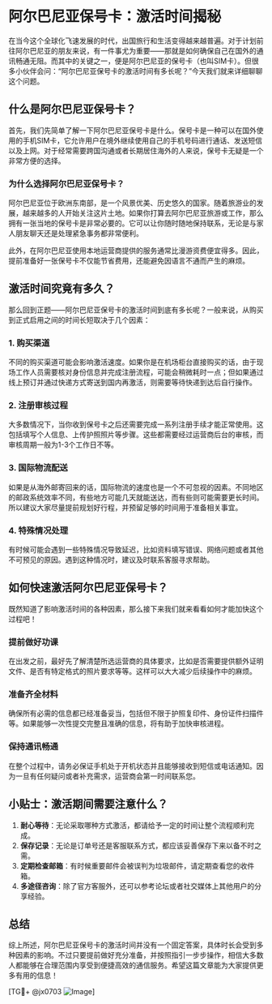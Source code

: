 # 阿尔巴尼亚保号卡：激活时间揭秘

在当今这个全球化飞速发展的时代，出国旅行和生活变得越来越普遍。对于计划前往阿尔巴尼亚的朋友来说，有一件事尤为重要——那就是如何确保自己在国外的通讯畅通无阻。而其中的关键之一，便是阿尔巴尼亚的保号卡（也叫SIM卡）。但很多小伙伴会问：“阿尔巴尼亚保号卡的激活时间有多长呢？”今天我们就来详细聊聊这个问题。

## 什么是阿尔巴尼亚保号卡？

首先，我们先简单了解一下阿尔巴尼亚保号卡是什么。保号卡是一种可以在国外使用的手机SIM卡，它允许用户在境外继续使用自己的手机号码进行通话、发送短信以及上网。对于经常需要跨国沟通或者长期居住海外的人来说，保号卡无疑是一个非常方便的选择。

### 为什么选择阿尔巴尼亚保号卡？

阿尔巴尼亚位于欧洲东南部，是一个风景优美、历史悠久的国家。随着旅游业的发展，越来越多的人开始关注这片土地。如果你打算去阿尔巴尼亚旅游或工作，那么拥有一张当地的保号卡是非常必要的。它可以让你随时随地保持联系，无论是与家人朋友聊天还是处理紧急事务都非常便利。

此外，在阿尔巴尼亚使用本地运营商提供的服务通常比漫游资费便宜得多。因此，提前准备好一张保号卡不仅能节省费用，还能避免因语言不通而产生的麻烦。

## 激活时间究竟有多久？

那么回到正题——阿尔巴尼亚保号卡的激活时间到底有多长呢？一般来说，从购买到正式启用之间的时间长短取决于几个因素：

### 1. 购买渠道

不同的购买渠道可能会影响激活速度。如果你是在机场柜台直接购买的话，由于现场工作人员需要核对身份信息并完成注册流程，可能会稍微耗时一点；但如果通过线上预订并通过快递方式寄送到国内再激活，则需要等待快递到达后自行操作。

### 2. 注册审核过程

大多数情况下，当你收到保号卡之后还需要完成一系列注册手续才能正常使用。这包括填写个人信息、上传护照照片等步骤。这些都需要经过运营商后台的审核，而审核周期一般为1-3个工作日不等。

### 3. 国际物流配送

如果是从海外邮寄回来的话，国际物流的速度也是一个不可忽视的因素。不同地区的邮政系统效率不同，有些地方可能几天就能送达，而有些则可能需要更长时间。所以建议大家尽量提前规划好行程，并预留足够的时间用于准备相关事宜。

### 4. 特殊情况处理

有时候可能会遇到一些特殊情况导致延迟，比如资料填写错误、网络问题或者其他不可预见的原因。遇到这种情况时，建议及时联系客服寻求帮助。

## 如何快速激活阿尔巴尼亚保号卡？

既然知道了影响激活时间的各种因素，那么接下来我们就来看看如何才能加快这个过程吧！

### 提前做好功课

在出发之前，最好先了解清楚所选运营商的具体要求，比如是否需要提供额外证明文件、是否有特定格式的照片要求等等。这样可以大大减少后续操作中的麻烦。

### 准备齐全材料

确保所有必需的信息都已经准备妥当，包括但不限于护照复印件、身份证件扫描件等。如果能够一次性提交完整且准确的信息，将有助于加快审核进程。

### 保持通讯畅通

在整个过程中，请务必保证手机处于开机状态并且能够接收到短信或电话通知。因为一旦有任何疑问或者补充需求，运营商会第一时间联系您。

## 小贴士：激活期间需要注意什么？

1. **耐心等待**：无论采取哪种方式激活，都请给予一定的时间让整个流程顺利完成。
2. **保存记录**：无论是订单号还是客服联系方式，都应该妥善保存下来以备不时之需。
3. **定期检查邮箱**：有时候重要邮件会被误判为垃圾邮件，请定期查看您的收件箱。
4. **多途径咨询**：除了官方客服外，还可以参考论坛或者社交媒体上其他用户的分享经验。

## 总结

综上所述，阿尔巴尼亚保号卡的激活时间并没有一个固定答案，具体时长会受到多种因素的影响。不过只要提前做好充分准备，并按照指引一步步操作，相信大多数人都能够在合理范围内享受到便捷高效的通信服务。希望这篇文章能为大家提供更多有用的信息！

[TG💪+ @jx0703 ![Image](https://github.com/user-attachments/assets/dbca1d08-cadb-493c-b0ec-ad6f7a83f270)]